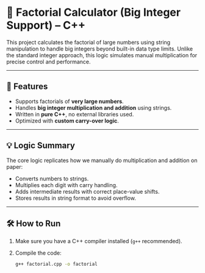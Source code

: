 # 🔢 Factorial Calculator (Big Integer Support) – C++

This project calculates the factorial of large numbers using string manipulation to handle big integers beyond built-in data type limits. Unlike the standard integer approach, this logic simulates manual multiplication for precise control and performance.

---

## 📌 Features

- Supports factorials of **very large numbers**.
- Handles **big integer multiplication and addition** using strings.
- Written in **pure C++**, no external libraries used.
- Optimized with **custom carry-over logic**.

---

## 💡 Logic Summary

The core logic replicates how we manually do multiplication and addition on paper:
- Converts numbers to strings.
- Multiplies each digit with carry handling.
- Adds intermediate results with correct place-value shifts.
- Stores results in string format to avoid overflow.

---

## 🛠️ How to Run

1. Make sure you have a C++ compiler installed (`g++` recommended).
2. Compile the code:

   ```bash
   g++ factorial.cpp -o factorial
